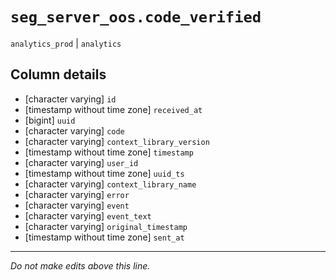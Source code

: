 # `seg_server_oos.code_verified`
`analytics_prod` | `analytics`

## Column details
* [character varying] `id`
* [timestamp without time zone] `received_at`
* [bigint]    `uuid`
* [character varying] `code`
* [character varying] `context_library_version`
* [timestamp without time zone] `timestamp`
* [character varying] `user_id`
* [timestamp without time zone] `uuid_ts`
* [character varying] `context_library_name`
* [character varying] `error`
* [character varying] `event`
* [character varying] `event_text`
* [character varying] `original_timestamp`
* [timestamp without time zone] `sent_at`

-------------------------------------------------------------------------------
*Do not make edits above this line.*
